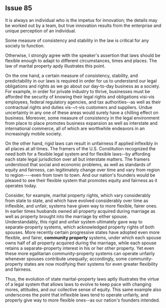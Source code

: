 
Issue 85
---------------------------

It is always an individual who is the impetus for innovation; the details may be worked out by a
team, but true innovation results from the enterprise and unique perception of an individual.

Some measure of consistency and stability in the law is critical for any society to function.

Otherwise, I strongly agree with the speaker's assertion that laws should be flexible enough to
adapt to different circumstances, times and places. The law of marital property apdy illustrates
this point.

On the one hand, a certain measure of consistency, stability, and predictability in our laws is
required in order for us to understand our legal obligations and rights as we go about our
day-to-day business as a society. For example, in order for private industry to thrive,
businesses must be afforded the security of knowing their legal rights and obligations visi-vis
employees, federal regulatory agencies, and tax authorities--as well as their contractual rights
and duties vis-~t-vis customers and suppliers. Undue uncertainty in any one of these areas
would surely have a chilling effect on business. Moreover, some measure of consistency in the
legal environment from place to place promotes business expansion as well as interstate and
international commerce, all of which are worthwhile endeavors in an increasingly mobile
society.

On the other hand, rigid laws can result in unfairness if applied inflexibly in all places at all
times. The framers of the U.S. Constitution recognized the need both for a flexible legal
system and for flexible laws--by affording each state legal jurisdiction over all but interstate
matters. The framers understood that social and economic problems, as well as standards of
equity and fairness, can legitimately change over time and vary from region to region----even
from town to town. And our nation's founders would be pleased to see their flexible system that
promotes equity and fairness as it operates today.

Consider, for example, marital property rights, which vary considerably from state to state,
and which have evolved considerably over time as inflexible, and unfair, systems have given
way to more flexible, fairer ones. In earlier times husbands owned all property acquired during
marriage as well as property brought into the marriage by either spouse. Understandably, this
rigid and unfair system ultimately gave way to separate-property systems, which
acknowledged property rights of both spouses. More recently certain progressive states have
adopted even more flexible, and fairer, **community property** systems, under which each
spouse owns half of all property acquired during the marriage, while each spouse retains a
separate-property interest in his or her other property. Yet even these more egalitarian
community-property systems can operate unfairly whenever spouses contribute unequally;
accordingly, some community-property states are now modifying their systems for even
greater flexibility and fairness.

Thus, the evolution of state marital-property laws aptly illustrates the virtue of a legal system
that allows laws to evolve to keep pace with changing mores, attitudes, and our collective
sense of equity. This same example also underscores the point that inflexible laws tend to
operate unfairly, and properly give way to more flexible ones--as our nation's founders
intended.


